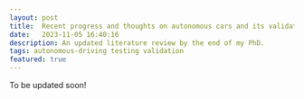 ```yaml
---
layout: post
title:  Recent progress and thoughts on autonomous cars and its validation
date:   2023-11-05 16:40:16
description: An updated literature review by the end of my PhD.
tags: autonomous-driving testing validation
featured: true
---
```

To be updated soon!
